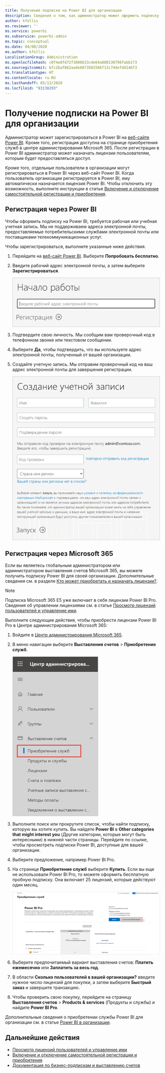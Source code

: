 ```yaml
---
title: Получение подписки на Power BI для организации
description: Сведения о том, как администратор может оформить подписку на службу Power BI и приобрести лицензии для группы пользователей.
author: kfollis
ms.reviewer: ''
ms.service: powerbi
ms.subservice: powerbi-admin
ms.topic: conceptual
ms.date: 04/08/2020
ms.author: kfollis
LocalizationGroup: Administration
ms.openlocfilehash: c0f4e8fd72f3808633cde64a880130798fabb173
ms.sourcegitcommit: bfc2baf862aade6873501566f13c744efdd146f3
ms.translationtype: HT
ms.contentlocale: ru-RU
ms.lasthandoff: 05/13/2020
ms.locfileid: "83138293"
---
```

# <a name="get-a-power-bi-subscription-for-your-organization"></a>Получение подписки на Power BI для организации

Администратор может зарегистрироваться в Power BI на [веб-сайте Power BI](https://powerbi.microsoft.com). Кроме того, регистрация доступна на странице приобретения служб в центре администрирования Microsoft 365. После регистрации в Power BI администратор может назначать лицензии пользователям, которым будет предоставляться доступ.

Кроме того, отдельные пользователи в организации могут регистрироваться в Power BI через веб-сайт Power BI. Когда пользователь организации регистрируется в Power BI, ему автоматически назначается лицензия Power BI. Чтобы отключить эту возможность, выполните инструкции в статье [Включение и отключение самостоятельной регистрации и приобретения](service-admin-disable-self-service.md).

## <a name="sign-up-through-power-bi"></a>Регистрация через Power BI

Чтобы оформить подписку на Power BI, требуется рабочая или учебная учетная запись. Мы не поддерживаем адреса электронной почты, предоставляемые потребительскими службами электронной почты или поставщиками телекоммуникационных услуг.

Чтобы зарегистрироваться, выполните указанные ниже действия.

1. Перейдите на [веб-сайт Power BI](https://powerbi.microsoft.com). Выберите **Попробовать бесплатно**.
2. Введите рабочий адрес электронной почты, а затем выберите **Зарегистрироваться**.

   ![Начало работы с Power BI](media/service-admin-org-subscription/signup-get-started.png)

3. Подтвердите свою личность. Мы сообщим вам проверочный код в телефонном звонке или текстовом сообщении.
4. Выберите **Да**, чтобы подтвердить, что вы используете адрес электронной почты, полученный от вашей организации.
5. Создайте учетную запись. Мы отправим проверочный код на ваш адрес электронной почты для завершения регистрации.

   ![Создание учетной записи Power BI](media/service-admin-org-subscription/org-signup.png)

## <a name="sign-up-through-microsoft-365"></a>Регистрация через Microsoft 365

Если вы являетесь глобальным администратором или администратором выставления счетов Microsoft 365, вы можете получить подписку Power BI для своей организации. Дополнительные сведения см. в разделе [Кто может приобретать и назначать лицензии?](service-admin-licensing-organization.md#who-can-purchase-and-assign-licenses).

> [!NOTE]
>
> Подписка Microsoft 365 E5 уже включает в себя лицензии Power BI Pro. Сведения об управлении лицензиями см. в статье [Просмотр лицензий пользователей и управление ими](service-admin-manage-licenses.md).
>
>

Выполните следующие действия, чтобы приобрести лицензии Power BI Pro в Центре администрирования Microsoft 365:

1. Войдите в [Центр администрирования Microsoft 365](https://admin.microsoft.com).

2. В меню навигации выберите **Выставления счетов** > **Приобретение служб**.
  
   ![Меню выставления счетов в Microsoft 365](media/service-admin-org-subscription/m365-billing-menu.png)

3. Выполните поиск или прокрутите список, чтобы найти подписку, которую вы хотите купить. Вы найдете **Power BI** в **Other categories that might interest you** (Другие категории, которые могут быть интересными) в нижней части страницы. Перейдите по ссылке, чтобы просмотреть подписки Power BI, доступные для вашей организации.

4. Выберите предложение, например Power BI Pro.

5. На странице **Приобретение служб** выберите **Купить**. Если вы еще не использовали Power BI Pro, то можете оформить бесплатную пробную подписку. Она включает 25 лицензий, которые действуют один месяц.

   ![Пробная подписка Power BI Pro](media/service-admin-org-subscription/m365-org-free-trial-pro.png)

6. Выберите предпочитаемый вариант выставления счетов: **Платить ежемесячно** или **Заплатить за весь год**.

7. В области **Сколько пользователей в вашей организации?** введите нужное число лицензий для покупки, а затем выберите **Быстрый заказ** и завершите транзакцию.

8. Чтобы проверить свою покупку, перейдите на страницу **Выставления счетов** > **Products & services** (Продукты и службы) и найдите **Power BI Pro**.

Дополнительные сведения о приобретении службы Power BI для организации см. в статье [Power BI в организации](https://docs.microsoft.com/microsoft-365/admin/misc/power-bi-in-your-organization?view=o365-worldwide).

## <a name="next-steps"></a>Дальнейшие действия

- [Просмотр лицензий пользователей и управление ими](service-admin-manage-licenses.md)
- [Включение и отключение самостоятельной регистрации и приобретения](service-admin-disable-self-service.md)
- [Документация по бизнес-подпискам и выставлению счетов](https://docs.microsoft.com/microsoft-365/commerce/?view=o365-worldwide)
